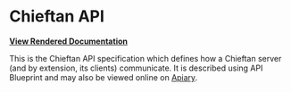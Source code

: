 # Chieftan API
**[View Rendered Documentation](http://docs.chieftan.apiary.io)**

This is the Chieftan API specification which defines how a Chieftan server (and by extension, its clients)
communicate. It is described using API Blueprint and may also be viewed online on [Apiary](http://docs.chieftan.apiary.io).